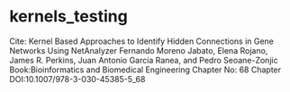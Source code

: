 # kernels_testing
Cite:
Kernel Based Approaches to Identify Hidden Connections in Gene Networks Using NetAnalyzer
Fernando Moreno Jabato, Elena Rojano, James R. Perkins, Juan Antonio García Ranea, and Pedro Seoane-Zonjic
Book:Bioinformatics and Biomedical Engineering
Chapter No: 68
Chapter DOI:10.1007/978-3-030-45385-5_68
